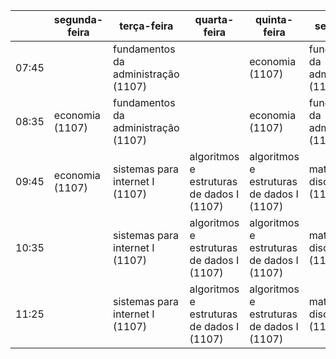 |       | segunda-feira   | terça-feira                         | quarta-feira                              | quinta-feira                              | sexta-feira                         |
| ----- | --------------- | ----------------------------------- | ----------------------------------------- | ----------------------------------------- | ----------------------------------- |
| 07:45 |                 | fundamentos da administração (1107) |                                           | economia (1107)                           | fundamentos da administração (1107) |
| 08:35 | economia (1107) | fundamentos da administração (1107) |                                           | economia (1107)                           | fundamentos da administração (1107) |
| 09:45 | economia (1107) | sistemas para internet I (1107)     | algoritmos e estruturas de dados I (1107) | algoritmos e estruturas de dados I (1107) | matemática discreta (1107)          |
| 10:35 |                 | sistemas para internet I (1107)     | algoritmos e estruturas de dados I (1107) | algoritmos e estruturas de dados I (1107) | matemática discreta (1107)          |
| 11:25 |                 | sistemas para internet I (1107)     | algoritmos e estruturas de dados I (1107) | algoritmos e estruturas de dados I (1107) | matemática discreta (1107)          |
